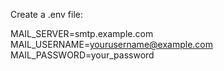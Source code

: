 Create a .env file:

MAIL_SERVER=smtp.example.com
MAIL_USERNAME=yourusername@example.com
MAIL_PASSWORD=your_password